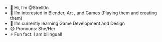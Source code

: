 - 👋 Hi, I’m @Strell0n
- 👀 I’m interested in Blender, Art , and Games (Playing them and creating them)
- 🌱 I’m currently learning Game Development and Design
- 😄 Pronouns: She/Her
- ⚡ Fun fact: I am bilingual! 

